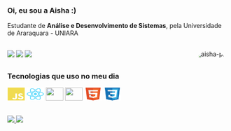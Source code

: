 ### Oi, eu sou a Aisha :)
<div>
<p>Estudante de <b>Análise e Desenvolvimento de Sistemas</b>, pela Universidade de Araraquara - UNIARA </p>
</div>
<div style="display: inline_block"><br>
   <a href="https://www.instagram.com/aisharamiro" target="_blank"><img src="https://img.shields.io/badge/-Instagram-%23E4405F?style=for-the-badge&logo=instagram&logoColor=white" target="_blank"></a>
  <a href = "mailto:aishamontealto@gmail.com"><img src="https://img.shields.io/badge/-Gmail-%23333?style=for-the-badge&logo=gmail&logoColor=white" target="_blank"></a>
  <a href="https://www.linkedin.com/in/aisha-ramiro-29818b136" target="_blank"><img src="https://img.shields.io/badge/-LinkedIn-%230077B5?style=for-the-badge&logo=linkedin&logoColor=white" target="_blank"></a> 
  <img align="right" alt="aisha-pic" height="150" style="border-radius:50px;" src="https://media.discordapp.net/attachments/1066121005313048740/1066121166428848178/ezgif.com-gif-maker.gif?width=597&height=597">
</div>

##



### Tecnologias que uso no meu dia

<div  style="display: inline_block"> 
  <img align="center" height="30" width="40" src="https://raw.githubusercontent.com/devicons/devicon/master/icons/javascript/javascript-plain.svg">
  <img align="center" height="30" width="40" src="https://raw.githubusercontent.com/devicons/devicon/master/icons/react/react-original.svg">
  <img align="center" height="30" width="40" src="https://cdn.jsdelivr.net/gh/devicons/devicon/icons/nodejs/nodejs-original.svg" />        
  <img align="center" height="30" width="40" src="https://cdn.jsdelivr.net/gh/devicons/devicon/icons/linux/linux-original.svg" />           
  <img align="center" height="30" width="40" src="https://raw.githubusercontent.com/devicons/devicon/master/icons/html5/html5-original.svg"> 
  <img align="center" height="30" width="40" src="https://raw.githubusercontent.com/devicons/devicon/master/icons/css3/css3-original.svg">
 
 
</div>

<br />  
<br />

<div >
<a href="https://github.com/aisha-ramiro">
<img height="150em"  src="https://github-readme-stats.vercel.app/api/top-langs/?username=aisha-ramiro&layout=compact&langs_count=7&theme=dracula"/>
<img height="150em"  src="https://github-readme-stats.vercel.app/api?username=aisha-ramiro&show_icons=true&theme=dracula&include_all_commits=true&count_private=true"/>
</div>
